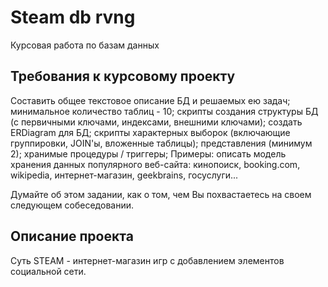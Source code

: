 # Steam db rvng
Курсовая работа по базам данных

## Требования к курсовому проекту
Составить общее текстовое описание БД и решаемых ею задач;
минимальное количество таблиц - 10;
скрипты создания структуры БД (с первичными ключами, индексами, внешними ключами);
создать ERDiagram для БД;
скрипты характерных выборок (включающие группировки, JOIN'ы, вложенные таблицы);
представления (минимум 2);
хранимые процедуры / триггеры;
Примеры: описать модель хранения данных популярного веб-сайта: кинопоиск, booking.com, wikipedia, интернет-магазин, geekbrains, госуслуги...

Думайте об этом задании, как о том, чем Вы похвастаетесь на своем следующем собеседовании.

## Описание проекта
Суть STEAM - интернет-магазин игр с добавлением элементов социальной сети.

